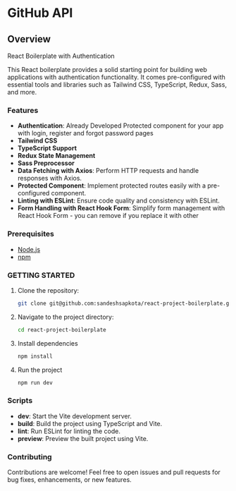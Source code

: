 # GitHub API 

## Overview

React Boilerplate with Authentication

This React boilerplate provides a solid starting point for building web applications with authentication functionality. It comes pre-configured with essential tools and libraries such as Tailwind CSS, TypeScript, Redux, Sass, and more.

### Features
* **Authentication**: Already Developed Protected component for your app with login, register  and forgot password pages
* **Tailwind CSS** 
* **TypeScript Support**  
* **Redux State Management** 
* **Sass Preprocessor**
* **Data Fetching with Axios**: Perform HTTP requests and handle responses with Axios.
* **Protected Component**: Implement protected routes easily with a pre-configured component.
* **Linting with ESLint**: Ensure code quality and consistency with ESLint.
* **Form Handling with React Hook Form**: Simplify form management with React Hook Form - you can remove if you replace it with other

### Prerequisites

- [Node.js](https://nodejs.org/)
- [npm](https://www.npmjs.com/)

### GETTING STARTED

1. Clone the repository:

   ```bash
   git clone git@github.com:sandeshsapkota/react-project-boilerplate.git

2. Navigate to the project directory:

   ```bash
   cd react-project-boilerplate

3. Install dependencies

   ```bash
   npm install

4. Run the project

      ```  bash
    npm run dev


### Scripts
* **dev**: Start the Vite development server.
* **build**: Build the project using TypeScript and Vite.
* **lint**: Run ESLint for linting the code.
* **preview**: Preview the built project using Vite.

### Contributing
Contributions are welcome! Feel free to open issues and pull requests for bug fixes, enhancements, or new features.
